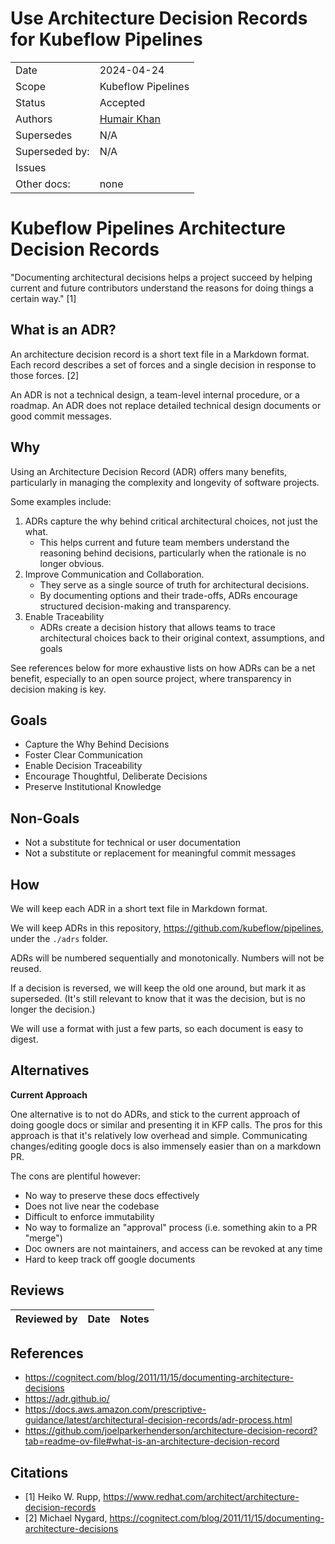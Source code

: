 # Use Architecture Decision Records for Kubeflow Pipelines

|                |                          |
|----------------|--------------------------|
| Date           | 2024-04-24               |
| Scope          | Kubeflow Pipelines       |
| Status         | Accepted                 |
| Authors        | [Humair Khan](@HumairAK) |
| Supersedes     | N/A                      |
| Superseded by: | N/A                      |
| Issues         |                          |
| Other docs:    | none                     |

# Kubeflow Pipelines Architecture Decision Records

"Documenting architectural decisions helps a project succeed by helping current and future contributors understand the reasons for doing things a certain way." [1]

## What is an ADR?

An architecture decision record is a short text file in a Markdown format. Each record describes a set of forces and a single decision in response to those forces. [2]

An ADR is not a technical design, a team-level internal procedure, or a roadmap. An ADR does not replace detailed technical design documents or good commit messages.

## Why

Using an Architecture Decision Record (ADR) offers many benefits, particularly in managing the complexity and longevity of software projects.

Some examples include: 

1. ADRs capture the why behind critical architectural choices, not just the what.
   * This helps current and future team members understand the reasoning behind decisions, particularly when the rationale is no longer obvious.
2. Improve Communication and Collaboration.
   * They serve as a single source of truth for architectural decisions.
   * By documenting options and their trade-offs, ADRs encourage structured decision-making and transparency.
3. Enable Traceability
   * ADRs create a decision history that allows teams to trace architectural choices back to their original context, assumptions, and goals

See references below for more exhaustive lists on how ADRs can be a net benefit, especially to an open source project, 
where transparency in decision making is key.

## Goals

* Capture the Why Behind Decisions
* Foster Clear Communication
* Enable Decision Traceability
* Encourage Thoughtful, Deliberate Decisions
* Preserve Institutional Knowledge

## Non-Goals

* Not a substitute for technical or user documentation
* Not a substitute or replacement for meaningful commit messages 

## How

We will keep each ADR in a short text file in Markdown format.

We will keep ADRs in this repository, https://github.com/kubeflow/pipelines, under the `./adrs` folder.

ADRs will be numbered sequentially and monotonically. Numbers will not be reused.

If a decision is reversed, we will keep the old one around, but mark it as superseded. (It's still relevant to know that it was the decision, but is no longer the decision.)

We will use a format with just a few parts, so each document is easy to digest.

## Alternatives

**Current Approach**

One alternative is to not do ADRs, and stick to the current approach of doing google docs or similar and presenting it in KFP calls. 
The pros for this approach is that it's relatively low overhead and simple. Communicating changes/editing google docs is also immensely easier than on a markdown PR. 

The cons are plentiful however:
* No way to preserve these docs effectively
* Does not live near the codebase
* Difficult to enforce immutability 
* No way to formalize an "approval" process (i.e. something akin to a PR "merge")
* Doc owners are not maintainers, and access can be revoked at any time
* Hard to keep track off google documents

## Reviews

| Reviewed by | Date | Notes |   
|-------------|------|-------|

## References

* https://cognitect.com/blog/2011/11/15/documenting-architecture-decisions
* https://adr.github.io/
* https://docs.aws.amazon.com/prescriptive-guidance/latest/architectural-decision-records/adr-process.html
* https://github.com/joelparkerhenderson/architecture-decision-record?tab=readme-ov-file#what-is-an-architecture-decision-record

## Citations

* [1] Heiko W. Rupp, https://www.redhat.com/architect/architecture-decision-records
* [2] Michael Nygard, https://cognitect.com/blog/2011/11/15/documenting-architecture-decisions
